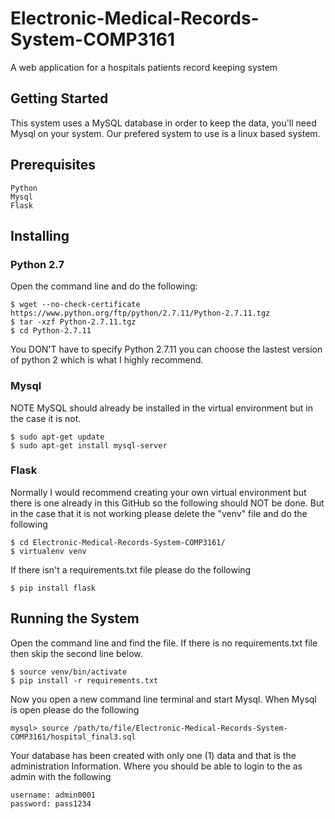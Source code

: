 # Electronic-Medical-Records-System-COMP3161

A web application for a hospitals patients record keeping system

## Getting Started

This system uses a MySQL database in order to keep the data, you'll need Mysql on your system. Our prefered system to use is a linux based system.

## Prerequisites

```
Python
Mysql
Flask
```

## Installing

### Python 2.7

Open the command line and do the following:

```
$ wget --no-check-certificate https://www.python.org/ftp/python/2.7.11/Python-2.7.11.tgz
$ tar -xzf Python-2.7.11.tgz
$ cd Python-2.7.11
```
You DON'T have to specify Python 2.7.11 you can choose the lastest version of python 2 which is what I highly recommend.

### Mysql 

NOTE MySQL should already be installed in the virtual environment but in the case it is not.

```
$ sudo apt-get update
$ sudo apt-get install mysql-server
```
### Flask

Normally I would recommend creating your own virtual environment but there is one already in this GitHub so the following should NOT be done. But in the case that it is not working please delete the "venv" file and do the following 

```
$ cd Electronic-Medical-Records-System-COMP3161/
$ virtualenv venv
```
If there isn't a requirements.txt file please do the following

```
$ pip install flask
```

## Running the System

Open the command line and find the file. If there is no requirements.txt file then skip the second line below.

```
$ source venv/bin/activate
$ pip install -r requirements.txt
```
Now you open a new command line terminal and start Mysql. When Mysql is open please do the following

```
mysql> source /path/to/file/Electronic-Medical-Records-System-COMP3161/hospital_final3.sql
```
Your database has been created with only one (1) data and that is the administration Information. Where you should be able to login to the as admin with the following

```
username: admin0001
password: pass1234
```
